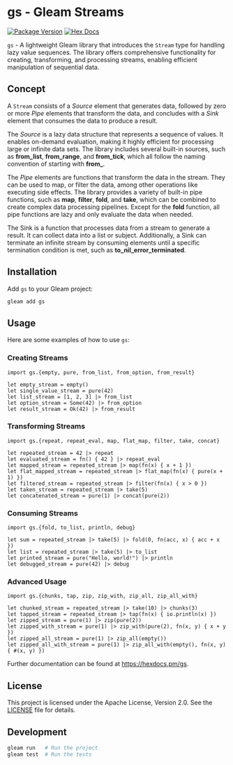 # gs - Gleam Streams

[![Package Version](https://img.shields.io/hexpm/v/gs)](https://hex.pm/packages/gs)
[![Hex Docs](https://img.shields.io/badge/hex-docs-ffaff3)](https://hexdocs.pm/gs/)

`gs` - A lightweight Gleam library that introduces the `Stream` type for handling lazy value sequences. The library offers comprehensive functionality for creating, transforming, and processing streams, enabling efficient manipulation of sequential data.

## Concept

A `Stream` consists of a *Source* element that generates data, followed by zero or more *Pipe* elements that transform the data, and concludes with a *Sink* element that consumes the data to produce a result.

The *Source* is a lazy data structure that represents a sequence of values. It enables on-demand evaluation, making it highly efficient for processing large or infinite data sets. The library includes several built-in sources, such as **from_list**, **from_range**, and **from_tick**, which all follow the naming convention of starting with **from_**.

The *Pipe* elements are functions that transform the data in the stream. They can be used to map, or filter the data, among other operations like executing side effects. The library provides a variety of built-in pipe functions, such as **map**, **filter**, **fold**, and **take**, which can be combined to create complex data processing pipelines.
Except for the **fold** function, all pipe functions are lazy and only evaluate the data when needed.

The Sink is a function that processes data from a stream to generate a result. It can collect data into a list or subject. Additionally, a Sink can terminate an infinite stream by consuming elements until a specific termination condition is met, such as **to_nil_error_terminated**.

## Installation

Add `gs` to your Gleam project:

```sh
gleam add gs
```

## Usage

Here are some examples of how to use `gs`:

### Creating Streams

```gleam
import gs.{empty, pure, from_list, from_option, from_result}

let empty_stream = empty()
let single_value_stream = pure(42)
let list_stream = [1, 2, 3] |> from_list
let option_stream = Some(42) |> from_option
let result_stream = Ok(42) |> from_result
```

### Transforming Streams

```gleam
import gs.{repeat, repeat_eval, map, flat_map, filter, take, concat}

let repeated_stream = 42 |> repeat
let evaluated_stream = fn() { 42 } |> repeat_eval
let mapped_stream = repeated_stream |> map(fn(x) { x + 1 })
let flat_mapped_stream = repeated_stream |> flat_map(fn(x) { pure(x + 1) })
let filtered_stream = repeated_stream |> filter(fn(x) { x > 0 })
let taken_stream = repeated_stream |> take(5)
let concatenated_stream = pure(1) |> concat(pure(2))
```

### Consuming Streams

```gleam
import gs.{fold, to_list, println, debug}

let sum = repeated_stream |> take(5) |> fold(0, fn(acc, x) { acc + x })
let list = repeated_stream |> take(5) |> to_list
let printed_stream = pure("Hello, world!") |> println
let debugged_stream = pure(42) |> debug
```

### Advanced Usage

```gleam
import gs.{chunks, tap, zip, zip_with, zip_all, zip_all_with}

let chunked_stream = repeated_stream |> take(10) |> chunks(3)
let tapped_stream = repeated_stream |> tap(fn(x) { io.println(x) })
let zipped_stream = pure(1) |> zip(pure(2))
let zipped_with_stream = pure(1) |> zip_with(pure(2), fn(x, y) { x + y })
let zipped_all_stream = pure(1) |> zip_all(empty())
let zipped_all_with_stream = pure(1) |> zip_all_with(empty(), fn(x, y) { #(x, y) })
```

Further documentation can be found at <https://hexdocs.pm/gs>.

## License

This project is licensed under the Apache License, Version 2.0. See the [LICENSE](LICENSE) file for details.

## Development

```sh
gleam run   # Run the project
gleam test  # Run the tests
```
